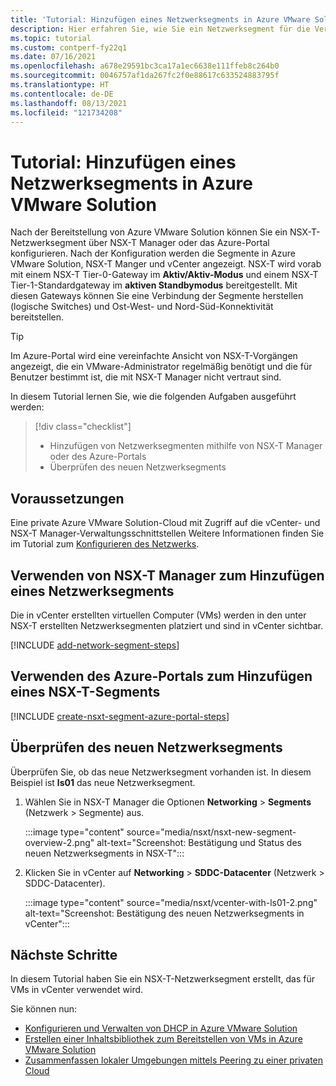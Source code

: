 ```yaml
---
title: 'Tutorial: Hinzufügen eines Netzwerksegments in Azure VMware Solution'
description: Hier erfahren Sie, wie Sie ein Netzwerksegment für die Verwendung für VMs in vCenter hinzufügen.
ms.topic: tutorial
ms.custom: contperf-fy22q1
ms.date: 07/16/2021
ms.openlocfilehash: a678e29591bc3ca17a1ec6638e111ffeb8c264b0
ms.sourcegitcommit: 0046757af1da267fc2f0e88617c633524883795f
ms.translationtype: HT
ms.contentlocale: de-DE
ms.lasthandoff: 08/13/2021
ms.locfileid: "121734208"
---
```

# <a name="tutorial-add-a-network-segment-in-azure-vmware-solution"></a>Tutorial: Hinzufügen eines Netzwerksegments in Azure VMware Solution 

Nach der Bereitstellung von Azure VMware Solution können Sie ein NSX-T-Netzwerksegment über NSX-T Manager oder das Azure-Portal konfigurieren. Nach der Konfiguration werden die Segmente in Azure VMware Solution, NSX-T Manger und vCenter angezeigt. NSX-T wird vorab mit einem NSX-T Tier-0-Gateway im **Aktiv/Aktiv-Modus** und einem NSX-T Tier-1-Standardgateway im **aktiven Standbymodus** bereitgestellt.  Mit diesen Gateways können Sie eine Verbindung der Segmente herstellen (logische Switches) und Ost-West- und Nord-Süd-Konnektivität bereitstellen. 

>[!TIP]
>Im Azure-Portal wird eine vereinfachte Ansicht von NSX-T-Vorgängen angezeigt, die ein VMware-Administrator regelmäßig benötigt und die für Benutzer bestimmt ist, die mit NSX-T Manager nicht vertraut sind. 


In diesem Tutorial lernen Sie, wie die folgenden Aufgaben ausgeführt werden:

> [!div class="checklist"]
> * Hinzufügen von Netzwerksegmenten mithilfe von NSX-T Manager oder des Azure-Portals
> * Überprüfen des neuen Netzwerksegments 

## <a name="prerequisites"></a>Voraussetzungen

Eine private Azure VMware Solution-Cloud mit Zugriff auf die vCenter- und NSX-T Manager-Verwaltungsschnittstellen Weitere Informationen finden Sie im Tutorial zum [Konfigurieren des Netzwerks](tutorial-configure-networking.md).

## <a name="use-nsx-t-manager-to-add-network-segment"></a>Verwenden von NSX-T Manager zum Hinzufügen eines Netzwerksegments 

Die in vCenter erstellten virtuellen Computer (VMs) werden in den unter NSX-T erstellten Netzwerksegmenten platziert und sind in vCenter sichtbar.

[!INCLUDE [add-network-segment-steps](includes/add-network-segment-steps.md)]

## <a name="use-azure-portal-to-add-an-nsx-t-segment"></a>Verwenden des Azure-Portals zum Hinzufügen eines NSX-T-Segments

[!INCLUDE [create-nsxt-segment-azure-portal-steps](includes/create-nsxt-segment-azure-portal-steps.md)]


## <a name="verify-the-new-network-segment"></a>Überprüfen des neuen Netzwerksegments

Überprüfen Sie, ob das neue Netzwerksegment vorhanden ist. In diesem Beispiel ist **ls01** das neue Netzwerksegment.

1. Wählen Sie in NSX-T Manager die Optionen **Networking** > **Segments** (Netzwerk > Segmente) aus. 

    :::image type="content" source="media/nsxt/nsxt-new-segment-overview-2.png" alt-text="Screenshot: Bestätigung und Status des neuen Netzwerksegments in NSX-T":::

1. Klicken Sie in vCenter auf **Networking** > **SDDC-Datacenter** (Netzwerk > SDDC-Datacenter).

    :::image type="content" source="media/nsxt/vcenter-with-ls01-2.png" alt-text="Screenshot: Bestätigung des neuen Netzwerksegments in vCenter":::

## <a name="next-steps"></a>Nächste Schritte

In diesem Tutorial haben Sie ein NSX-T-Netzwerksegment erstellt, das für VMs in vCenter verwendet wird. 

Sie können nun: 

- [Konfigurieren und Verwalten von DHCP in Azure VMware Solution](configure-dhcp-azure-vmware-solution.md)
- [Erstellen einer Inhaltsbibliothek zum Bereitstellen von VMs in Azure VMware Solution](deploy-vm-content-library.md) 
- [Zusammenfassen lokaler Umgebungen mittels Peering zu einer privaten Cloud](tutorial-expressroute-global-reach-private-cloud.md)


<!-- LINKS - external-->

<!-- LINKS - internal -->
